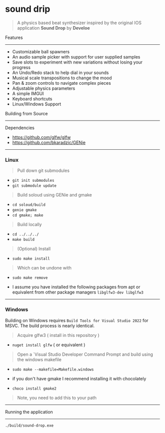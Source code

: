 # sound drip

> A physics based beat synthesizer inspired by the original IOS application **Sound Drop** by **Develoe**

Features

---
- Customizable ball spawners 
- An audio sample picker with support for user supplied samples
- Save slots to experiment with new variations without losing your progress
- An Undo/Redo stack to help dial in your sounds
- Musical scale transpositions to change the mood
- Pan & zoom controls to navigate complex pieces
- Adjustable physics parameters
- A simple IMGUI
- Keyboard shortcuts
- Linux/Windows Support

Building from Source

---

Dependencies

- https://github.com/glfw/glfw
- https://github.com/bkaradzic/GENie

---

### Linux

> Pull down git submodules
- `git init submodules`
- `git submodule update`
> Build soloud using GENie and gmake
- `cd soloud/build`
- `genie gmake`
- `cd gmake; make`
> Build locally
- `cd ../../../`
- `make build`

> (Optional) Install
- `sudo make install`
> Which can be undone with
- `sudo make remove`

* I assume you have installed the following packages from apt or equivalent from other package managers
`libglfw3-dev libglfw3`

---

### Windows

Building on Windows requires `Build Tools for Visual Studio 2022` for MSVC.
The build process is nearly identical.

> Acquire glfw3 ( install in this repository )
- `nuget install glfw` ( or equivalent )
> Open a `Visual Studio Developer Command Prompt and build using the windows makefile
- `sudo make --makefile=Makefile.windows`

* if you don't have gmake I recommend installing it with chocolately
- `choco install gmake2`
> Note, you need to add this to your path

---

Running the application

---

`./build/sound-drop.exe`




